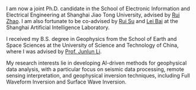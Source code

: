I am now a joint Ph.D. candidate in the School of Electronic Information and Electrical Engineering at Shanghai Jiao Tong University, advised by [Rui Zhao](https://zhaorui.xyz/). I am also fortunate to be co-advised by [Rui Su](https://scholar.google.com/citations?hl=zh-CN&user=tLLmRBwAAAAJ) and [Lei Bai](https://scholar.google.com/citations?hl=zh-CN&user=sakOO04AAAAJ) at the Shanghai Artificial Intelligence Laboratory.

I received my B.S. degree in Geophysics from the School of Earth and Space Sciences at the University of Science and Technology of China, where I was advised by [Prof. Junlun Li](https://ess.ustc.edu.cn/2022/0929/c32208a588693/page.htm).

My research interests lie in developing AI-driven methods for geophysical data analysis, with a particular focus on seismic data processing, remote sensing interpretation, and geophysical inversion techniques, including Full Waveform Inversion and Surface Wave Inversion. 
